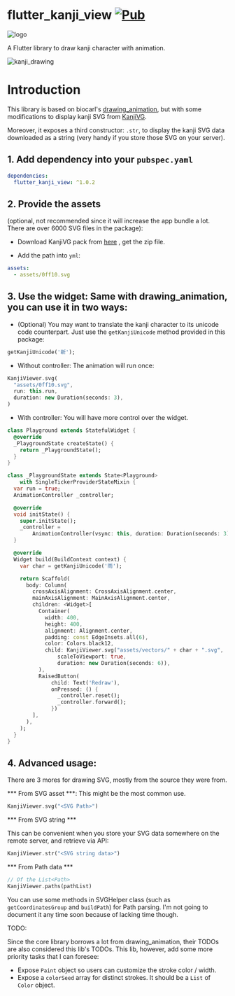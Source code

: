 # flutter_kanji_view [![Pub](https://img.shields.io/badge/pub-1.0.0-blue)](https://pub.dartlang.org/packages/flutter_kanji_view)

![logo](https://user-images.githubusercontent.com/7723097/74023617-a5181480-49d2-11ea-90c8-76e16efb617b.png)

A Flutter library to draw kanji character with animation.

![kanji_drawing](https://user-images.githubusercontent.com/7723097/74023142-7fd6d680-49d1-11ea-8c35-65adefdc2923.gif)

# Introduction

This library is based on biocarl's [drawing_animation](https://github.com/biocarl/drawing_animation), but with some modifications to display kanji SVG from [KanjiVG](https://kanjivg.tagaini.net/).

Moreover, it exposes a third constructor: `.str`, to display the kanji SVG data downloaded as a string (very handy if you store those SVG on your server).

## 1. Add dependency into your `pubspec.yaml`

```yml
dependencies:
  flutter_kanji_view: ^1.0.2
```

## 2. Provide the assets

(optional, not recommended since it will increase the app bundle a lot. There are over 6000 SVG files in the package):

- Download KanjiVG pack from [here](https://github.com/KanjiVG/kanjivg/releases) , get the zip file.

- Add the path into `yml`:

```yml
assets:
  - assets/0ff10.svg
```

## 3. Use the widget: Same with drawing_animation, you can use it in two ways:

- (Optional) You may want to translate the kanji character to its unicode code counterpart. Just use the `getKanjiUnicode` method provided in this package:

```dart
getKanjiUnicode('新');
```

- Without controller: The animation will run once:

```dart
KanjiViewer.svg(
  "assets/0ff10.svg",
  run: this.run,
  duration: new Duration(seconds: 3),
)
```

- With controller: You will have more control over the widget.

```dart
class Playground extends StatefulWidget {
  @override
  _PlaygroundState createState() {
    return _PlaygroundState();
  }
}

class _PlaygroundState extends State<Playground>
    with SingleTickerProviderStateMixin {
  var run = true;
  AnimationController _controller;

  @override
  void initState() {
    super.initState();
    _controller =
        AnimationController(vsync: this, duration: Duration(seconds: 3));
  }

  @override
  Widget build(BuildContext context) {
    var char = getKanjiUnicode('雨');

    return Scaffold(
      body: Column(
        crossAxisAlignment: CrossAxisAlignment.center,
        mainAxisAlignment: MainAxisAlignment.center,
        children: <Widget>[
          Container(
            width: 400,
            height: 400,
            alignment: Alignment.center,
            padding: const EdgeInsets.all(6),
            color: Colors.black12,
            child: KanjiViewer.svg("assets/vectors/" + char + ".svg",
                scaleToViewport: true,
                duration: new Duration(seconds: 6)),
          ),
          RaisedButton(
              child: Text('Redraw'),
              onPressed: () {
                _controller.reset();
                _controller.forward();
              })
        ],
      ),
    );
  }
}
```

## 4. Advanced usage:

There are 3 mores for drawing SVG, mostly from the source they were from.

*** From SVG asset ***: This might be the most common use.

```dart
KanjiViewer.svg("<SVG Path>")
```

*** From SVG string ***

This can be convenient when you store your SVG data somewhere on the remote server, and retrieve via API:

```dart
KanjiViewer.str("<SVG string data>")
```

*** From Path data ***

```dart
// Of the List<Path>
KanjiViewer.paths(pathList)
```

You can use some methods in SVGHelper class (such as `getCoordinatesGroup` and `buildPath`) for Path parsing. I'm not going to document it any time soon because of lacking time though.

TODO:

Since the core library borrows a lot from drawing_animation, their TODOs are also considered this lib's TODOs. This lib, however, add some more priority tasks that I can foresee:

- Expose `Paint` object so users can customize the stroke color / width.
- Expose a `colorSeed` array for distinct strokes. It should be a `List` of `Color` object.
